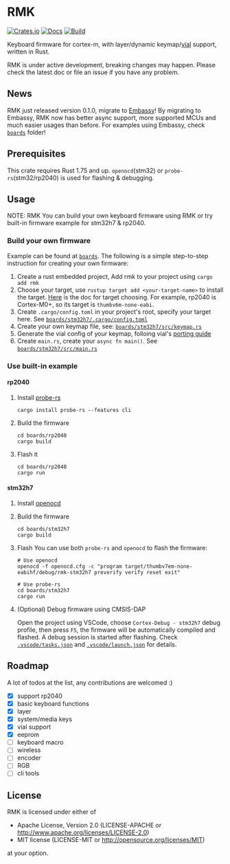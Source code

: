 # RMK

[![Crates.io](https://img.shields.io/crates/v/rmk)](https://crates.io/crates/rmk)
[![Docs](https://img.shields.io/docsrs/rmk)](https://docs.rs/rmk/latest/rmk/)
[![Build](https://github.com/haobogu/rmk/actions/workflows/build.yml/badge.svg)](https://github.com/HaoboGu/rmk/actions)

Keyboard firmware for cortex-m, with layer/dynamic keymap/[vial](https://get.vial.today) support, written in Rust.

RMK is under active development, breaking changes may happen. Please check the latest doc or file an issue if you have any problem.

## News

RMK just released version 0.1.0, migrate to [Embassy](https://github.com/embassy-rs/embassy)! By migrating to Embassy, RMK now has better async support, more supported MCUs and much easier usages than before. For examples using Embassy, check [`boards`](https://github.com/HaoboGu/rmk/tree/main/boards) folder!

## Prerequisites

This crate requires Rust 1.75 and up. `openocd`(stm32) or `probe-rs`(stm32/rp2040) is used for flashing & debugging.

## Usage

NOTE: RMK
You can build your own keyboard firmware using RMK or try built-in firmware example for stm32h7 & rp2040.

### Build your own firmware
Example can be found at [`boards`](https://github.com/HaoboGu/rmk/blob/main/boards). The following is a simple
step-to-step instruction for creating your own firmware:

1. Create a rust embedded project, Add rmk to your project using `cargo add rmk`
2. Choose your target, use `rustup target add <your-target-name>` to install the
   target. [Here](https://docs.rust-embedded.org/book/intro/install.html) is the doc for target choosing. For example,
   rp2040 is Cortex-M0+, so its target is `thumbv6m-none-eabi`.
3. Create `.cargo/config.toml` in your project's root, specify your target here.
   See [`boards/stm32h7/.cargo/config.toml`](https://github.com/HaoboGu/rmk/blob/main/boards/stm32h7/.cargo/config.toml)
4. Create your own keymap file, see: [`boards/stm32h7/src/keymap.rs`](https://github.com/HaoboGu/rmk/blob/main/boards/stm32h7/src/keymap.rs)
5. Generate the vial config of your keymap, folloing vial's [porting guide](https://get.vial.today/docs/porting-to-via.html)
6. Create `main.rs`, create your `async fn main()`.
   See [`boards/stm32h7/src/main.rs`](https://github.com/HaoboGu/rmk/blob/main/boards/stm32h7/src/main.rs)

### Use built-in example

#### rp2040

1. Install [probe-rs](https://github.com/probe-rs/probe-rs)
   ```shell
   cargo install probe-rs --features cli
   ```
2. Build the firmware
   ```shell
   cd boards/rp2040
   cargo build
   ```
3. Flash it
   ```shell
   cd boards/rp2040
   cargo run
   ```

#### stm32h7

1. Install [openocd](https://github.com/openocd-org/openocd)
2. Build the firmware
   ```shell
   cd boards/stm32h7
   cargo build
   ```
3. Flash
   You can use both `probe-rs` and `openocd` to flash the firmware: 
   ```shell
   # Use openocd
   openocd -f openocd.cfg -c "program target/thumbv7em-none-eabihf/debug/rmk-stm32h7 preverify verify reset exit"
   
   # Use probe-rs
   cd boards/stm32h7
   cargo run
   ```

4. (Optional) Debug firmware using CMSIS-DAP

   Open the project using VSCode, choose `Cortex-Debug - stm32h7` debug profile, then press `F5`, the firmware will be automatically compiled and flashed. A debug session is started after flashing.
   Check [`.vscode/tasks.json`](https://github.com/HaoboGu/rmk/blob/main/.vscode/tasks.json) and [`.vscode/launch.json`](https://github.com/HaoboGu/rmk/blob/main/.vscode/launch.json) for details.

## Roadmap

A lot of todos at the list, any contributions are welcomed :)

- [x] support rp2040
- [x] basic keyboard functions
- [x] layer
- [x] system/media keys
- [x] vial support
- [x] eeprom
- [ ] keyboard macro
- [ ] wireless
- [ ] encoder
- [ ] RGB
- [ ] cli tools

## License
RMK is licensed under either of

- Apache License, Version 2.0 (LICENSE-APACHE or http://www.apache.org/licenses/LICENSE-2.0)
- MIT license (LICENSE-MIT or http://opensource.org/licenses/MIT)

at your option.
